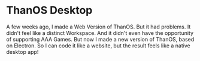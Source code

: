 # ThanOS Desktop
A few weeks ago, I made a Web Version of ThanOS. But it had problems. It didn't feel like a distinct Workspace. And it didn't even have the opportunity of supporting AAA Games. But now I made
a new version of ThanOS, based on Electron. So I can code it like a website, but the result feels like a native desktop app!
